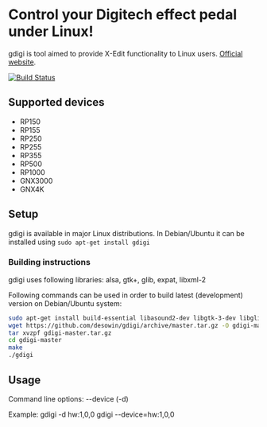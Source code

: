 # Control your Digitech effect pedal under Linux!

gdigi is tool aimed to provide X-Edit functionality to Linux users. [Official website](http://desowin.org/gdigi/).

[![Build Status](https://travis-ci.org/desowin/gdigi.svg?branch=master)](https://travis-ci.org/desowin/gdigi)

## Supported devices

- RP150
- RP155
- RP250
- RP255
- RP355
- RP500
- RP1000
- GNX3000
- GNX4K

## Setup

gdigi is available in major Linux distributions. In Debian/Ubuntu it can be installed using `sudo apt-get install gdigi`

### Building instructions

gdigi uses following libraries: alsa, gtk+, glib, expat, libxml-2

Following commands can be used in order to build latest (development) version on Debian/Ubuntu system:

``` sh
sudo apt-get install build-essential libasound2-dev libgtk-3-dev libglib2.0-dev libexpat1-dev libxml2-dev
wget https://github.com/desowin/gdigi/archive/master.tar.gz -O gdigi-master.tar.gz
tar xvzpf gdigi-master.tar.gz
cd gdigi-master
make
./gdigi
```

## Usage

Command line options:
--device (-d)

Example:
gdigi -d hw:1,0,0
gdigi --device=hw:1,0,0
